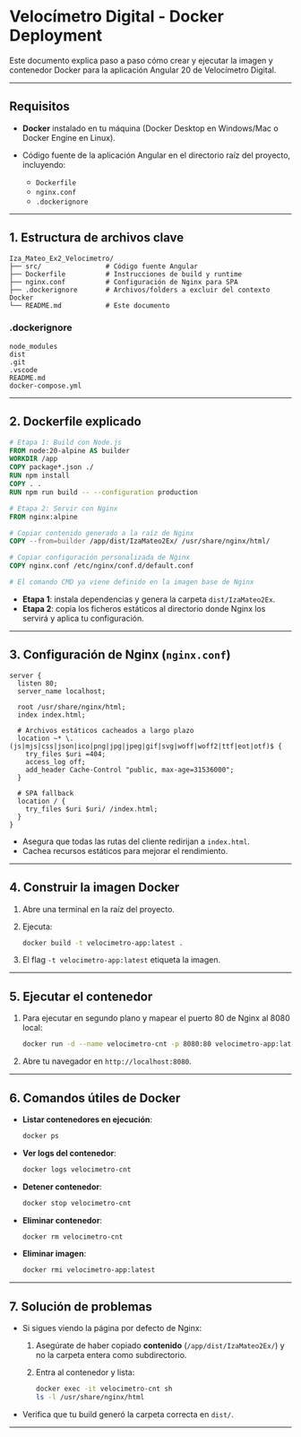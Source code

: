 # Velocímetro Digital - Docker Deployment

Este documento explica paso a paso cómo crear y ejecutar la imagen y contenedor Docker para la aplicación Angular 20 de Velocímetro Digital.

---

## Requisitos

* **Docker** instalado en tu máquina (Docker Desktop en Windows/Mac o Docker Engine en Linux).
* Código fuente de la aplicación Angular en el directorio raíz del proyecto, incluyendo:

  * `Dockerfile`
  * `nginx.conf`
  * `.dockerignore`

---

## 1. Estructura de archivos clave

```text
Iza_Mateo_Ex2_Velocimetro/
├── src/                # Código fuente Angular
├── Dockerfile          # Instrucciones de build y runtime
├── nginx.conf          # Configuración de Nginx para SPA
├── .dockerignore       # Archivos/folders a excluir del contexto Docker
└── README.md           # Este documento
```

### .dockerignore

```text
node_modules
dist
.git
.vscode
README.md
docker-compose.yml
```

---

## 2. Dockerfile explicado

```dockerfile
# Etapa 1: Build con Node.js
FROM node:20-alpine AS builder
WORKDIR /app
COPY package*.json ./
RUN npm install
COPY . .
RUN npm run build -- --configuration production

# Etapa 2: Servir con Nginx
FROM nginx:alpine

# Copiar contenido generado a la raíz de Nginx
COPY --from=builder /app/dist/IzaMateo2Ex/ /usr/share/nginx/html/

# Copiar configuración personalizada de Nginx
COPY nginx.conf /etc/nginx/conf.d/default.conf

# El comando CMD ya viene definido en la imagen base de Nginx
```

* **Etapa 1**: instala dependencias y genera la carpeta `dist/IzaMateo2Ex`.
* **Etapa 2**: copia los ficheros estáticos al directorio donde Nginx los servirá y aplica tu configuración.

---

## 3. Configuración de Nginx (`nginx.conf`)

```nginx
server {
  listen 80;
  server_name localhost;

  root /usr/share/nginx/html;
  index index.html;

  # Archivos estáticos cacheados a largo plazo
  location ~* \.(js|mjs|css|json|ico|png|jpg|jpeg|gif|svg|woff|woff2|ttf|eot|otf)$ {
    try_files $uri =404;
    access_log off;
    add_header Cache-Control "public, max-age=31536000";
  }

  # SPA fallback
  location / {
    try_files $uri $uri/ /index.html;
  }
}
```

* Asegura que todas las rutas del cliente redirijan a `index.html`.
* Cachea recursos estáticos para mejorar el rendimiento.

---

## 4. Construir la imagen Docker

1. Abre una terminal en la raíz del proyecto.
2. Ejecuta:

   ```bash
   docker build -t velocimetro-app:latest .
   ```
3. El flag `-t velocimetro-app:latest` etiqueta la imagen.

---

## 5. Ejecutar el contenedor

1. Para ejecutar en segundo plano y mapear el puerto 80 de Nginx al 8080 local:

   ```bash
   docker run -d --name velocimetro-cnt -p 8080:80 velocimetro-app:latest
   ```
2. Abre tu navegador en `http://localhost:8080`.

---

## 6. Comandos útiles de Docker

* **Listar contenedores en ejecución**:

  ```bash
  docker ps
  ```
* **Ver logs del contenedor**:

  ```bash
  docker logs velocimetro-cnt
  ```
* **Detener contenedor**:

  ```bash
  docker stop velocimetro-cnt
  ```
* **Eliminar contenedor**:

  ```bash
  docker rm velocimetro-cnt
  ```
* **Eliminar imagen**:

  ```bash
  docker rmi velocimetro-app:latest
  ```

---

## 7. Solución de problemas

* Si sigues viendo la página por defecto de Nginx:

  1. Asegúrate de haber copiado **contenido** (`/app/dist/IzaMateo2Ex/`) y no la carpeta entera como subdirectorio.
  2. Entra al contenedor y lista:

     ```bash
     docker exec -it velocimetro-cnt sh
     ls -l /usr/share/nginx/html
     ```
* Verifica que tu build generó la carpeta correcta en `dist/`.

---
